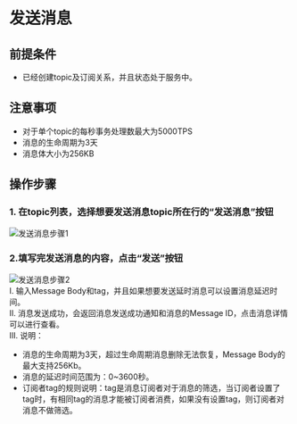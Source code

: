 # 发送消息

## 前提条件
- 已经创建topic及订阅关系，并且状态处于服务中。

## 注意事项
- 对于单个topic的每秒事务处理数最大为5000TPS
- 消息的生命周期为3天
- 消息体大小为256KB

## 操作步骤
### 1. 在topic列表，选择想要发送消息topic所在行的“发送消息”按钮
![发送消息步骤1](https://github.com/jdcloudcom/cn/blob/edit/image/Internet-Middleware/Message-Queue/发送消息-01.png)
### 2.填写完发送消息的内容，点击“发送”按钮
![发送消息步骤2](https://github.com/jdcloudcom/cn/blob/edit/image/Internet-Middleware/Message-Queue/发送消息-02.png)  
I. 输入Message Body和tag，并且如果想要发送延时消息可以设置消息延迟时间。  
II. 消息发送成功，会返回消息发送成功通知和消息的Message ID，点击消息详情可以进行查看。  
III. 说明：
- 消息的生命周期为3天，超过生命周期消息删除无法恢复，Message Body的最大支持256Kb。
- 消息的延迟时间范围为：0~3600秒。
- 订阅者tag的规则说明：tag是消息订阅者对于消息的筛选，当订阅者设置了tag时，有相同tag的消息才能被订阅者消费，如果没有设置tag，则订阅者对消息不做筛选。
